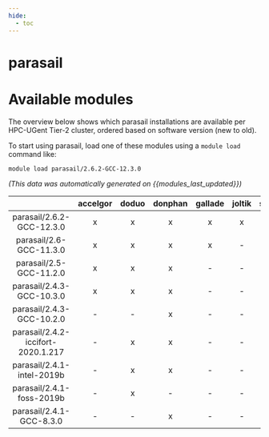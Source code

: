 ```yaml
---
hide:
  - toc
---
```


parasail
========

# Available modules


The overview below shows which parasail installations are available per HPC-UGent Tier-2 cluster, ordered based on software version (new to old).

To start using parasail, load one of these modules using a `module load` command like:

```shell
module load parasail/2.6.2-GCC-12.3.0
```

*(This data was automatically generated on {{modules_last_updated}})*  

| |accelgor|doduo|donphan|gallade|joltik|shinx|skitty|
| :---: | :---: | :---: | :---: | :---: | :---: | :---: | :---: |
|parasail/2.6.2-GCC-12.3.0|x|x|x|x|x|x|x|
|parasail/2.6-GCC-11.3.0|x|x|x|x|-|-|-|
|parasail/2.5-GCC-11.2.0|x|x|x|-|-|-|-|
|parasail/2.4.3-GCC-10.3.0|x|x|x|-|-|-|-|
|parasail/2.4.3-GCC-10.2.0|-|-|x|-|-|-|-|
|parasail/2.4.2-iccifort-2020.1.217|-|x|x|-|-|-|-|
|parasail/2.4.1-intel-2019b|-|x|x|-|-|-|-|
|parasail/2.4.1-foss-2019b|-|x|-|-|-|-|-|
|parasail/2.4.1-GCC-8.3.0|-|-|x|-|-|-|-|
